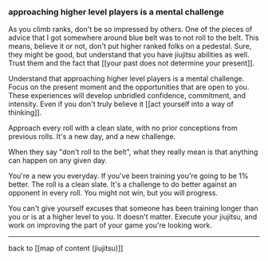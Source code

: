 ### approaching higher level players is a mental challenge

As you climb ranks, don't be so impressed by others. One of the pieces of advice that I got somewhere around blue belt was to not roll to the belt. This means, believe it or not, don't put higher ranked folks on a pedestal. Sure, they might be good, but understand that you have jiujitsu abilities as well. Trust them and the fact that [[your past does not determine your present]].

Understand that approaching higher level players is a mental challenge. Focus on the present moment and the opportunities that are open to you. These experiences will develop unbridled confidence, commitment, and intensity. Even if you don't truly believe it [[act yourself into a way of thinking]].

Approach every roll with a clean slate, with no prior conceptions from previous rolls. It's a new day, and a new challenge. 

When they say "don't roll to the belt", what they really mean is that anything can happen on any given day.

You're a new you everyday. If you've been training you're going to be 1% better. The roll is a clean slate. It's a challenge to do better against an opponent in every roll. You might not win, but you will progress.

You can't give yourself excuses that someone has been training longer than you or is at a higher level to you. It doesn't matter. Execute your jiujitsu, and work on improving the part of your game you're looking work. 

---

back to [[map of content (jiujitsu)]]